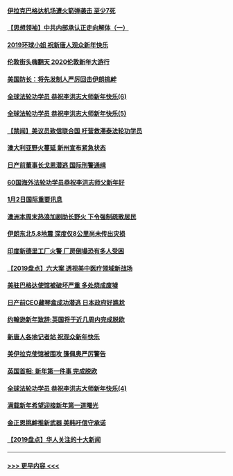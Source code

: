 #### [伊拉克巴格达机场遭火箭弹袭击 至少7死](../pages/prog202/a102744115.md?t=01031511) 
#### [【思想领袖】中共内部承认正走向解体（一）](../pages/prog202/a102744097.md?t=01031511) 
#### [2019环球小姐 祝新唐人观众新年快乐](../pages/prog202/a102744043.md?t=01031511) 
#### [伦敦街头嗨翻天 2020伦敦新年大游行](../pages/prog202/a102743925.md?t=01031511) 
#### [美国防长：将先发制人严厉回击伊朗挑衅](../pages/prog202/a102743930.md?t=01031511) 
#### [全球法轮功学员 恭祝李洪志大师新年快乐(6)](../pages/prog202/a102743899.md?t=01031511) 
#### [全球法轮功学员 恭祝李洪志大师新年快乐(5)](../pages/prog202/a102743766.md?t=01031511) 
#### [【禁闻】美议员致信联合国 吁营救滞泰法轮功学员](../pages/prog202/a102743781.md?t=01031511) 
#### [澳大利亚野火蔓延 新州宣布紧急状态](../pages/prog202/a102743681.md?t=01031511) 
#### [日产前董事长戈恩潜逃 国际刑警通缉](../pages/prog202/a102743676.md?t=01031511) 
#### [60国海外法轮功学员恭祝李洪志师父新年好](../pages/prog202/a102743628.md?t=01031511) 
#### [1月2日国际重要讯息](../pages/prog202/a102743488.md?t=01031511) 
#### [澳洲本周末热浪加剧助长野火 下令强制疏散居民](../pages/prog202/a102743421.md?t=01031511) 
#### [伊朗东北5.8地震 深度仅8公里尚未传出灾损](../pages/prog202/a102743396.md?t=01031511) 
#### [印度新德里工厂火警 厂房倒塌恐有多人受困](../pages/prog202/a102743386.md?t=01031511) 
#### [【2019盘点】六大案 透视美中医疗领域新战场](../pages/prog202/a102743227.md?t=01031511) 
#### [美驻巴格达使馆被破坏严重 多处烧成废墟](../pages/prog202/a102743244.md?t=01031511) 
#### [日产前CEO藏琴盒成功潜逃 日本政府好尴尬](../pages/prog202/a102742937.md?t=01031511) 
#### [约翰逊新年致辞:英国将于近几周内完成脱欧](../pages/prog202/a102742956.md?t=01031511) 
#### [新唐人各地记者站 祝观众新年快乐](../pages/prog202/a102742785.md?t=01031511) 
#### [美伊拉克使馆被围攻 篷佩奥严厉警告](../pages/prog202/a102742994.md?t=01031511) 
#### [英国首相: 新年第一件事 完成脱欧](../pages/prog202/a102742907.md?t=01031511) 
#### [全球法轮功学员 恭祝李洪志大师新年快乐(4)](../pages/prog202/a102742900.md?t=01031511) 
#### [满载新年希望迎接新年第一道曙光](../pages/prog202/a102742809.md?t=01031511) 
#### [金正恩挑衅推新武器 美韩吁信守承诺](../pages/prog202/a102742799.md?t=01031511) 
#### [【2019盘点】华人关注的十大新闻](../pages/prog202/a102742748.md?t=01031511) 

----
#### [ >>> 更早内容 <<< ](../indexes/prog202-earlier.md)
